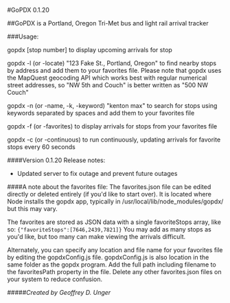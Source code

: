 #GoPDX 0.1.20

##GoPDX is a Portland, Oregon Tri-Met bus and light rail arrival tracker

###Usage:

gopdx [stop number] to display upcoming arrivals for stop

gopdx -l (or -locate) "123 Fake St., Portland, Oregon" to find nearby stops
 by address and add them to your favorites file.
 Please note that gopdx uses the MapQuest geocoding API which works best
 with regular numerical street addresses, so "NW 5th and Couch" is
 better written as "500 NW Couch"

gopdx -n (or -name, -k, -keyword) "kenton max" to search for stops using keywords
separated by spaces and add them to your favorites file

gopdx -f (or -favorites) to display arrivals for stops from your favorites file

gopdx -c (or -continuous) to run continuously, updating arrivals for favorite stops every 60 seconds

####Version 0.1.20 Release notes:
* Updated server to fix outage and prevent future outages

####A note about the favorites file:
The favorites.json file can be edited directly or deleted entirely (if you'd like to start over).
It is located where Node installs the gopdx app, typically in /usr/local/lib/node_modules/gopdx/ but
this may vary.

The favorites are stored as JSON data with a single favoriteStops array, like so: `{"favoriteStops":[7646,2439,7821]}`
You may add as many stops as you'd like, but too many can make viewing the arrivals difficult.

Alternately, you can specify any location and file name for your favorites file by editing the gopdxConfig.js file.
gopdxConfig.js is also location in the same folder as the gopdx program. Add the full path including filename to the
favoritesPath property in the file. Delete any other favorites.json files on your system to reduce confusion.


#####_Created by Geoffrey D. Unger_



